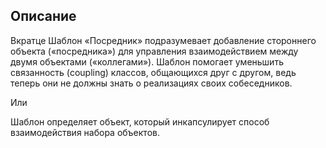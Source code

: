 ## Описание

Вкратце
Шаблон «Посредник» подразумевает добавление стороннего объекта («посредника») для управления
взаимодействием между двумя объектами («коллегами»). Шаблон помогает уменьшить связанность (coupling) классов,
общающихся друг с другом, ведь теперь они не должны знать о реализациях своих собеседников.

Или

Шаблон определяет объект, который инкапсулирует способ взаимодействия набора объектов.

